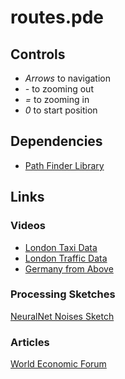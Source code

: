 # routes.pde

## Controls
- *Arrows* to navigation
- *-* to zooming out
- *=* to zooming in
- *0* to start position

## Dependencies
- [Path Finder Library](http://www.lagers.org.uk/pfind/index.html)

## Links
### Videos
- [London Taxi Data](https://vimeo.com/24873186)
- [London Traffic Data](https://vimeo.com/72638656)
- [Germany from Above](https://vimeo.com/59562900)

### Processing Sketches
[NeuralNet Noises Sketch](http://openprocessing.org/sketch/11152)

### Articles
[World Economic Forum](http://roberthodgin.com/world-economic-forum-w-zoe-keating/)